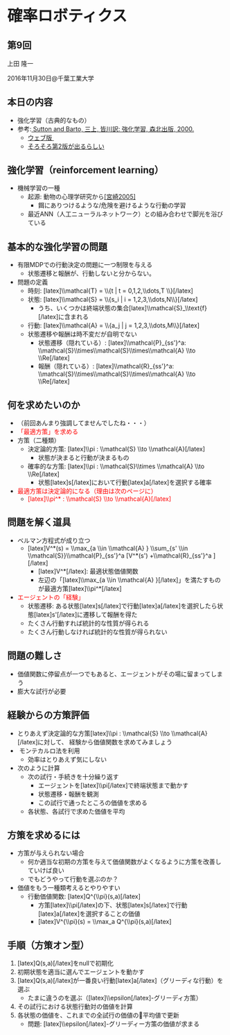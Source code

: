 <h1 style="font-size: 250%;">確率ロボティクス</h1>
<h2>第9回</h2>
上田 隆一

2016年11月30日\@千葉工業大学

<!--nextpage-->
<h2>本日の内容</h2>
<ul>
 	<li>強化学習（古典的なもの）</li>
 	<li>参考:<a href="https://www.amazon.co.jp/dp/4627826613" target="_blank"> Sutton and Barto, 三上, 皆川訳: 強化学習, 森北出版, 2000.</a>
<ul>
 	<li><a href="http://webdocs.cs.ualberta.ca/~sutton/book/ebook/the-book.html" target="_blank">ウェブ版 </a></li>
 	<li><a href="https://webdocs.cs.ualberta.ca/~sutton/book/the-book-2nd.html" target="_blank">そろそろ第2版が出るらしい</a></li>
</ul>
</li>
</ul>
<!--nextpage-->
<h2>強化学習（reinforcement learning）</h2>
<ul>
 	<li>機械学習の一種
<ul>
 	<li>起源: 動物の心理学研究から<a href="https://www.jstage.jst.go.jp/article/sicejl1962/44/12/44_12_859/_article/-char/ja/" target="_blank">[宮崎2005]</a>
<ul>
 	<li>餌にありつけるような/危険を避けるような行動の学習</li>
</ul>
</li>
 	<li>最近ANN（人工ニューラルネットワーク）との組み合わせで脚光を浴びている</li>
</ul>
</li>
</ul>
<!--nextpage-->
<h2>基本的な強化学習の問題</h2>
<ul>
 	<li>有限MDPでの行動決定の問題に一つ制限を与える
<ul>
 	<li>状態遷移と報酬が、行動しないと分からない。</li>
</ul>
</li>
 	<li>問題の定義
<ul>
 	<li>時刻: [latex]\\mathcal{T} = \\{t | t = 0,1,2,\\dots,T \\}[/latex]</li>
 	<li>状態: [latex]\\mathcal{S} = \\{s_i | i = 1,2,3,\\dots,N\\}[/latex]
<ul>
 	<li>うち、いくつかは終端状態の集合[latex]\\mathcal{S}_\\text{f}[/latex]に含まれる</li>
</ul>
</li>
 	<li>行動: [latex]\\mathcal{A} = \\{a_j | j = 1,2,3,\\dots,M\\}[/latex]</li>
 	<li>状態遷移や報酬は時不変だが自明でない
<ul>
 	<li>状態遷移（隠れている）: [latex]\\mathcal{P}_{ss'}^a: \\mathcal{S}\\times\\mathcal{S}\\times\\mathcal{A} \\to \\Re[/latex]</li>
 	<li>報酬（隠れている）: [latex]\\mathcal{R}_{ss'}^a: \\mathcal{S}\\times\\mathcal{S}\\times\\mathcal{A} \\to \\Re[/latex]</li>
</ul>
</li>
</ul>
</li>
</ul>
<!--nextpage-->
<h2>何を求めたいのか</h2>
<ul>
 	<li>（前回あんまり強調してませんでしたね・・・）</li>
 	<li><span style="color: #ff0000;">「最適方策」を求める</span></li>
 	<li>方策（二種類）
<ul>
 	<li>決定論的方策: [latex]\\pi : \\mathcal{S} \\to \\mathcal{A}[/latex]
<ul>
 	<li>状態が決まると行動が決まるもの</li>
</ul>
</li>
 	<li>確率的な方策: [latex]\\pi : \\mathcal{S}\\times \\mathcal{A} \\to \\Re[/latex]
<ul>
 	<li>状態[latex]s[/latex]において行動[latex]a[/latex]を選択する確率</li>
</ul>
</li>
</ul>
</li>
 	<li><span style="color: #ff0000;">最適方策は決定論的になる（理由は次のページに）</span>
<ul>
 	<li><span style="color: #ff0000;">[latex]\\pi^* : \\mathcal{S} \\to \\mathcal{A}[/latex]</span></li>
</ul>
</li>
</ul>
<!--nextpage-->
<h2>問題を解く道具</h2>
<ul>
 	<li>ベルマン方程式が成り立つ
<ul>
 	<li>[latex]V^*(s) = \\max_{a \\in \\mathcal{A} } \\sum_{s' \\in \\mathcal{S}}\\mathcal{P}_{ss'}^a [V^*(s') +\\mathcal{R}_{ss'}^a ][/latex]
<ul>
 	<li>[latex]V^*[/latex]: 最適状態価値関数</li>
 	<li>左辺の「[latex]\\max_{a \\in \\mathcal{A} }[/latex]」を満たすものが最適方策[latex]\\pi^*[/latex]</li>
</ul>
</li>
</ul>
</li>
 	<li><span style="color: #ff0000;">エージェントの「経験」</span>
<ul>
 	<li>状態遷移: ある状態[latex]s[/latex]で行動[latex]a[/latex]を選択したら状態[latex]s'[/latex]に遷移して報酬を得た</li>
 	<li>たくさん行動すれば統計的な性質が得られる</li>
 	<li>たくさん行動しなければ統計的な性質が得られない</li>
</ul>
</li>
</ul>
<!--nextpage-->
<h2>問題の難しさ</h2>
<ul>
 	<li>価値関数に停留点が一つでもあると、エージェントがその場に留まってしまう</li>
 	<li>膨大な試行が必要</li>
</ul>
<!--nextpage-->
<h2>経験からの方策評価</h2>
<ul>
 	<li>とりあえず決定論的な方策[latex]\\pi : \\mathcal{S} \\to \\mathcal{A}[/latex]に対して、
経験から価値関数を求めてみましょう</li>
 	<li> モンテカルロ法を利用
<ul>
 	<li>効率はとりあえず気にしない</li>
</ul>
</li>
 	<li>次のように計算
<ul>
 	<li>次の試行・手続きを十分繰り返す
<ul>
 	<li>エージェントを[latex]\\pi[/latex]で終端状態まで動かす</li>
 	<li>状態遷移・報酬を観測</li>
 	<li>この試行で通ったところの価値を求める</li>
</ul>
</li>
 	<li>各状態、各試行で求めた価値を平均</li>
</ul>
</li>
</ul>
<!--nextpage-->
<h2>方策を求めるには</h2>
<ul>
 	<li>方策が与えられない場合
<ul>
 	<li>何か適当な初期の方策を与えて価値関数がよくなるように方策を改善していけば良い</li>
 	<li>でもどうやって行動を選ぶのか？</li>
</ul>
</li>
 	<li>価値をもう一種類考えるとやりやすい
<ul>
 	<li>行動価値関数: [latex]Q^{\\pi}(s,a)[/latex]
<ul>
 	<li>方策[latex]\\pi[/latex]の下、状態[latex]s[/latex]で行動[latex]a[/latex]を選択することの価値</li>
 	<li>[latex]V^{\\pi}(s) = \\max_a Q^{\\pi}(s,a)[/latex]</li>
</ul>
</li>
</ul>
</li>
</ul>
<!--nextpage-->
<h2>手順（方策オン型）</h2>
<ol>
 	<li>[latex]Q(s,a)[/latex]をnullで初期化</li>
 	<li>初期状態を適当に選んでエージェントを動かす</li>
 	<li>[latex]Q(s,a)[/latex]が一番良い行動[latex]a[/latex]（グリーディな行動）を選ぶ
<ul>
 	<li>たまに違うのを選ぶ（[latex]\\epsilon[/latex]-グリーディ方策）</li>
</ul>
</li>
 	<li>その試行における状態行動対の価値を計算</li>
 	<li>各状態の価値を、これまでの全試行の価値の平均値で更新
<ul>
 	<li>問題: [latex]\\epsilon[/latex]-グリーディー方策の価値が求まる</li>
</ul>
</li>
</ol>

